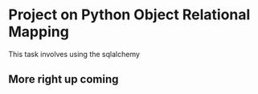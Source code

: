 # Project on  Python Object Relational Mapping

This task involves using the sqlalchemy

## More right up coming
